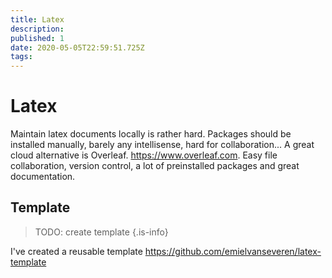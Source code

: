 ```yaml
---
title: Latex
description: 
published: 1
date: 2020-05-05T22:59:51.725Z
tags: 
---
```


# Latex

Maintain latex documents locally is rather hard. Packages should be installed manually, barely any intellisense, hard for collaboration...
A great cloud alternative is Overleaf. https://www.overleaf.com. Easy file collaboration, version control, a lot of preinstalled packages and great documentation.

## Template

> TODO: create template
{.is-info}

I've created a reusable template https://github.com/emielvanseveren/latex-template